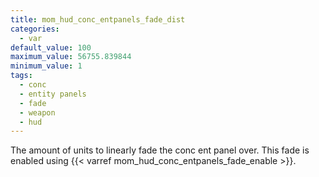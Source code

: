 ```yaml
---
title: mom_hud_conc_entpanels_fade_dist
categories:
  - var
default_value: 100
maximum_value: 56755.839844
minimum_value: 1
tags:
  - conc
  - entity panels
  - fade
  - weapon
  - hud
---
```


The amount of units to linearly fade the conc ent panel over. This fade is enabled using {{< varref mom_hud_conc_entpanels_fade_enable >}}.
